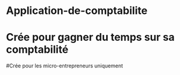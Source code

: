 # Application-de-comptabilite
# Crée pour gagner du temps sur sa comptabilité
#Crée pour les micro-entrepreneurs uniquement
